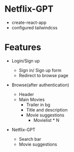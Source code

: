 # Netflix-GPT
 - create-react-app
 - configured tailwindcss

 # Features
 - Login/Sign up
   - Sign in/ Sign up form
   - Redirect to browse page
 - Browse(after authentication)
   - Header
   - Main Movies
     - Trailer in bg
     - Title and description
     - Movie suggestions
       - Movielist * N

- Netflix-GPT
  - Search bar
  - Movie suggestions